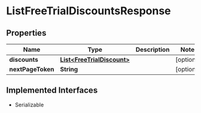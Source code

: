 

# ListFreeTrialDiscountsResponse


## Properties

| Name | Type | Description | Notes |
|------------ | ------------- | ------------- | -------------|
|**discounts** | [**List&lt;FreeTrialDiscount&gt;**](FreeTrialDiscount.md) |  |  [optional] |
|**nextPageToken** | **String** |  |  [optional] |


## Implemented Interfaces

* Serializable

